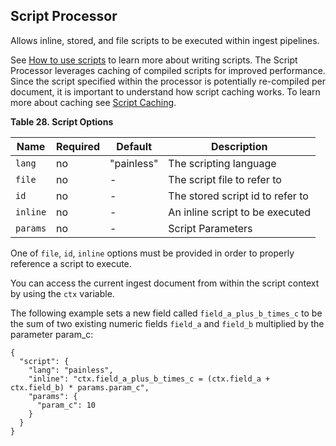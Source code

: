 ## Script Processor

Allows inline, stored, and file scripts to be executed within ingest pipelines.

See [How to use scripts](modules-scripting-using.html) to learn more about writing scripts. The Script Processor leverages caching of compiled scripts for improved performance. Since the script specified within the processor is potentially re-compiled per document, it is important to understand how script caching works. To learn more about caching see [Script Caching](modules-scripting-using.html#modules-scripting-using-caching).

 **Table 28. Script Options**

Name |  Required |  Default |  Description  
---|---|---|---    
`lang`| no| "painless"| The scripting language    
`file`| no| -| The script file to refer to    
`id`| no| -| The stored script id to refer to    
`inline`| no| -| An inline script to be executed    
`params`| no| -| Script Parameters  
  
  


One of `file`, `id`, `inline` options must be provided in order to properly reference a script to execute.

You can access the current ingest document from within the script context by using the `ctx` variable.

The following example sets a new field called `field_a_plus_b_times_c` to be the sum of two existing numeric fields `field_a` and `field_b` multiplied by the parameter param_c:
    
    
    {
      "script": {
        "lang": "painless",
        "inline": "ctx.field_a_plus_b_times_c = (ctx.field_a + ctx.field_b) * params.param_c",
        "params": {
          "param_c": 10
        }
      }
    }
